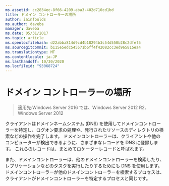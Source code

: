 ```yaml
---
ms.assetid: cc2834ec-8f66-4209-aba3-402d710cd1bd
title: ドメイン コントローラーの場所
author: iainfoulds
ms.author: daveba
manager: daveba
ms.date: 05/31/2017
ms.topic: article
ms.openlocfilehash: d22abba814d9cd4b18294b3c54d550b28c2dfef5
ms.sourcegitcommit: b115e5edc545571b6ff4f42082cc3ed965815ea4
ms.translationtype: MT
ms.contentlocale: ja-JP
ms.lasthandoff: 10/30/2020
ms.locfileid: "93068724"
---
```

# <a name="domain-controller-location"></a>ドメイン コントローラーの場所

>適用先:Windows Server 2016 では、Windows Server 2012 R2、Windows Server 2012

クライアントはドメインネームシステム (DNS) を使用してドメインコントローラーを特定し、ログオン要求の処理や、発行されたリソースのディレクトリの検索などの操作を完了します。 ドメインコントローラーは、クライアントや他のコンピューターが検出できるように、さまざまなレコードを DNS に登録します。 これらのレコードは、まとめてロケーターレコードと呼ばれます。

また、ドメインコントローラーは、他のドメインコントローラーを検索したり、レプリケーションなどのタスクを実行したりするためにも DNS を使用します。 ドメインコントローラーが他のドメインコントローラーを検索するプロセスは、クライアントがドメインコントローラーを特定するプロセスと同じです。



